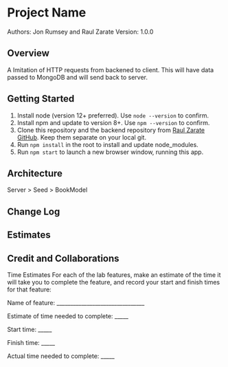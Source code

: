 # Project Name

Authors: Jon Rumsey and Raul Zarate
Version: 1.0.0

## Overview
A Imitation of HTTP requests from backened to client. This will have data passed to MongoDB and will send back to server.

## Getting Started
1. Install node (version 12+ preferred). Use `node --version` to confirm.  
1. Install npm and update to version 8+. Use `npm --version` to confirm.  
1. Clone this repository and the backend repository from [Raul Zarate GitHub](https://github.com/nojronatron). Keep them separate on your local git.  
1. Run `npm install` in the root to install and update node_modules.  
1. Run `npm start` to launch a new browser window, running this app.  

## Architecture
Server > Seed > BookModel

## Change Log

## Estimates
<!-- See below -->

## Credit and Collaborations
<!-- Give credit (and a link) to other people or resources that helped you build this application. -->
Time Estimates
For each of the lab features, make an estimate of the time it will take you to complete the feature, and record your start and finish times for that feature:

Name of feature: ________________________________

Estimate of time needed to complete: _____

Start time: _____

Finish time: _____

Actual time needed to complete: _____